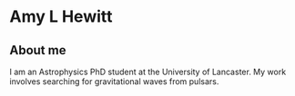 # Amy L Hewitt

## About me
I am an Astrophysics PhD student at the University of Lancaster. My work involves searching for gravitational waves from pulsars.

